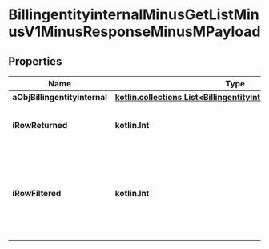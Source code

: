 
# BillingentityinternalMinusGetListMinusV1MinusResponseMinusMPayload

## Properties
Name | Type | Description | Notes
------------ | ------------- | ------------- | -------------
**aObjBillingentityinternal** | [**kotlin.collections.List&lt;BillingentityinternalMinusListElement&gt;**](BillingentityinternalMinusListElement.md) |  | 
**iRowReturned** | **kotlin.Int** | The number of rows returned | 
**iRowFiltered** | **kotlin.Int** | The number of rows matching your filters (if any) or the total number of rows | 



